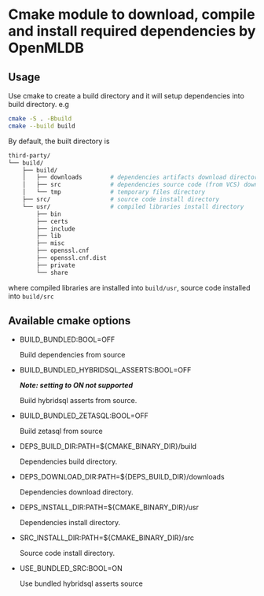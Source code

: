 # Cmake module to download, compile and install required dependencies by OpenMLDB

## Usage
Use cmake to create a build directory and it will setup dependencies into build directory. e.g

```bash
cmake -S . -Bbuild
cmake --build build
```

By default, the built directory is
```bash
third-party/
└── build/
    ├── build/
    │   ├── downloads        # dependencies artifacts download directory
    │   ├── src              # dependencies source code (from VCS) download directory, or unpacked directory from downloaded artifacts
    │   └── tmp              # temporary files directory
    ├── src/                 # source code install directory
    └── usr/                 # compiled libraries install directory
        ├── bin
        ├── certs
        ├── include
        ├── lib
        ├── misc
        ├── openssl.cnf
        ├── openssl.cnf.dist
        ├── private
        └── share
```
where compiled libraries are installed into `build/usr`, source code installed into `build/src`

## Available cmake options

- BUILD_BUNDLED:BOOL=OFF

    Build dependencies from source

- BUILD_BUNDLED_HYBRIDSQL_ASSERTS:BOOL=OFF

    ***Note: setting to ON not supported***

    Build hybridsql asserts from source.

- BUILD_BUNDLED_ZETASQL:BOOL=OFF

    Build zetasql from source

- DEPS_BUILD_DIR:PATH=${CMAKE_BINARY_DIR}/build

    Dependencies build directory.

- DEPS_DOWNLOAD_DIR:PATH=${DEPS_BUILD_DIR}/downloads

    Dependencies download directory.

- DEPS_INSTALL_DIR:PATH=${CMAKE_BINARY_DIR}/usr

    Dependencies install directory.

- SRC_INSTALL_DIR:PATH=${CMAKE_BINARY_DIR}/src

    Source code install directory.

- USE_BUNDLED_SRC:BOOL=ON

    Use bundled hybridsql asserts source
